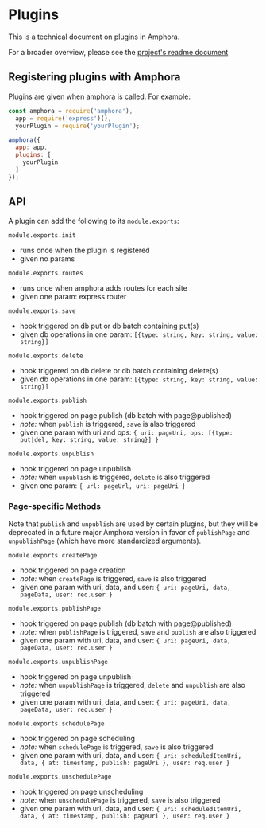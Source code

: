 Plugins
=======

This is a technical document on plugins in Amphora.

For a broader overview, please see the [project's readme document](https://github.com/nymag/amphora)

## Registering plugins with Amphora

Plugins are given when amphora is called. For example:

```javascript
const amphora = require('amphora'),
  app = require('express')(),
  yourPlugin = require('yourPlugin');

amphora({
  app: app,
  plugins: [
    yourPlugin
  ]
});
```

## API

A plugin can add the following to its `module.exports`:

`module.exports.init`
   - runs once when the plugin is registered
   - given no params

`module.exports.routes`
   - runs once when amphora adds routes for each site
   - given one param: express router

`module.exports.save`
   - hook triggered on db put or db batch containing put(s)
   - given db operations in one param: `[{type: string, key: string, value: string}]`

`module.exports.delete`
   - hook triggered on db delete or db batch containing delete(s)
   - given db operations in one param: `[{type: string, key: string, value: string}]`

`module.exports.publish`
   - hook triggered on page publish (db batch with page@published)
   - _note:_ when `publish` is triggered, `save` is also triggered
   - given one param with uri and ops: `{ uri: pageUri, ops: [{type: put|del, key: string, value: string}] }`

`module.exports.unpublish`
   - hook triggered on page unpublish
   - _note:_ when `unpublish` is triggered, `delete` is also triggered
   - given one param: `{ url: pageUrl, uri: pageUri }`

### Page-specific Methods

Note that `publish` and `unpublish` are used by certain plugins, but they will be deprecated in a future major Amphora version in favor of `publishPage` and `unpublishPage` (which have more standardized arguments).

`module.exports.createPage`
  - hook triggered on page creation
  - _note:_ when `createPage` is triggered, `save` is also triggered
  - given one param with uri, data, and user: `{ uri: pageUri, data, pageData, user: req.user }`

`module.exports.publishPage`
  - hook triggered on page publish (db batch with page@published)
  - _note:_ when `publishPage` is triggered, `save` and `publish` are also triggered
  - given one param with uri, data, and user: `{ uri: pageUri, data, pageData, user: req.user }`

`module.exports.unpublishPage`
  - hook triggered on page unpublish
  - _note:_ when `unpublishPage` is triggered, `delete` and `unpublish` are also triggered
  - given one param with uri, data, and user: `{ uri: pageUri, data, pageData, user: req.user }`

`module.exports.schedulePage`
  - hook triggered on page scheduling
  - _note:_ when `schedulePage` is triggered, `save` is also triggered
  - given one param with uri, data, and user: `{ uri: scheduledItemUri, data, { at: timestamp, publish: pageUri }, user: req.user }`

`module.exports.unschedulePage`
  - hook triggered on page unscheduling
  - _note:_ when `unschedulePage` is triggered, `save` is also triggered
  - given one param with uri, data, and user: `{ uri: scheduledItemUri, data, { at: timestamp, publish: pageUri }, user: req.user }`
